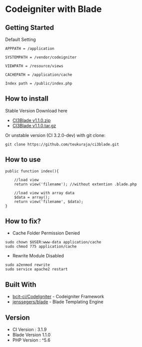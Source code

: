 Codeigniter with Blade
=====

## Getting Started


Default Setting
```
APPPATH = /application

SYSTEMPATH = /vendor/codeigniter

VIEWPATH = /resource/views

CACHEPATH = /application/cache

Index path = /public/index.php
```

## How to install
Stable Version Download here 
* [CI3Blade v1.1.0.zip](https://github.com/teukuraja/ci3blade/archive/v1.1.0.zip)
* [CI3Blade v1.1.0.tar.gz](https://github.com/teukuraja/ci3blade/archive/v1.1.0.tar.gz)

Or unstable version (CI 3.2.0-dev) with git clone:
```
git clone https://github.com/teukuraja/ci3blade.git
```
## How to use
```
public function index(){

	//load view
	return view('filename'); //without extention .blade.php

	//load view with array data
	$data = array();
	return view('filename', $data);
}
```

## How to fix?
* Cache Folder Permission Denied
```
sudo chown $USER:www-data application/cache
sudo chmod 775 application/cache
```

* Rewrite Module Disabled
```
sudo a2enmod rewrite
sudo service apache2 restart
```

## Built With

* [bcit-ci/CodeIgniter](https://github.com/bcit-ci/CodeIgniter/) - Codeigniter Framework
* [jenssegers/blade](https://github.com/jenssegers/blade) - Blade Templating Engine

## Version

* CI Version : 3.1.9 
* Blade Version 1.1.0
* PHP Version : ^5.6
